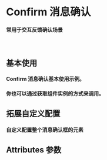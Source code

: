 <script setup>
import demo1 from './demo1.vue'
import demo2 from './demo2.vue'
import demo3 from './demo3.vue'
import Attributes from './Attributes.vue'
import preview from '@/components/preview.vue'
</script>

# Confirm 消息确认

#### 常用于交互反馈确认场景

<br/>

## 基本使用

#### Confirm 消息确认基本使用示例。

<demo1/>
<preview compName="confirm" demoName="demo1"/>

#### 你也可以通过获取组件实例的方式来调用。

<demo2/>
<preview compName="confirm" demoName="demo2"/>

## 拓展自定义配置

#### 自定义配置整个消息确认框的元素

<demo3/>
<preview compName="confirm" demoName="demo3"/>

## Attributes 参数

<Attributes/>
<br/>
